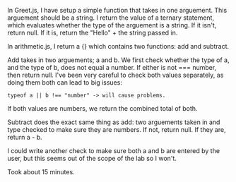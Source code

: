 In Greet.js, I have setup a simple function that takes in one arguement. This arguement should be a string. I return the value of a ternary statement, which evaluates whether the type of the arguement is a string. If it isn't, return null. If it is, return the "Hello" + the string passed in. 

In arithmetic.js, I return a {} which contains two functions: add and subtract.

Add takes in two arguements; a and b. We first check whether the type of a, and the type of b, does not equal a number. If either is not === number, then return null. I've been very careful to check both values separately, as doing them both can lead to big issues:

    typeof a || b !== "number" -> will cause problems.

If both values are numbers, we return the combined total of both.

Subtract does the exact same thing as add: two arguements taken in and type checked to make sure they are numbers. If not, return null. If they are, return a - b.

I could write another check to make sure both a and b are entered by the user, but this seems out of the scope of the lab so I won't. 

Took about 15 minutes. 

